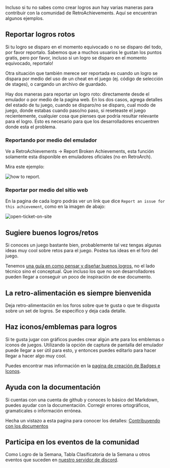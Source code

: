Incluso si tu no sabes como crear logros aun hay varias maneras para contribuir con la comunidad de RetroAchievements. Aquí se encuentran algunos ejemplos.

## Reportar logros rotos

Si tu logro se disparo en el momento equivocado o no se disparo del todo, por favor reportalo. Sabemos que a muchos usuarios le gustan los puntos gratis, pero por favor, incluso si un logro se disparo en el momento equivocado, reportalo!

Otra situación que también merece ser reportada es cuando un logro se dispara por medio del uso de un cheat en el juego (ej. código de selección de stages), o cargando un archivo de guardado.

Hay dos maneras para reportar un logro roto: directamente desde el emulador o por medio de la pagina web. En los dos casos, agrega detalles del estado de tu juego, cuando se disparo/no se disparo, cual modo de juego, donde estabas cuando paso/no paso, si reseteaste el juego recientemente, cualquier cosa que pienses que podría resultar relevante para el logro. Esto es necesario para que los desarrolladores encuentren donde esta el problema.

### Reportando por medio del emulador

Ve a RetroAchievements -> Report Broken Achievements, esta función solamente esta disponible en emuladores oficiales (no en RetroArch).

Mira este ejemplo:

![how to report](https://media.giphy.com/media/5R2Pn8983YVpcmGWgk/giphy.gif).

### Reportar por medio del sitio web

En la pagina de cada logro podrás ver un link que dice `Report an issue for this achievement`, como en la imagen de abajo:

![open-ticket-on-site](https://user-images.githubusercontent.com/8508804/38785449-9c8abffc-40f6-11e8-8d9b-d9bac5b0d5d4.png)

## Sugiere buenos logros/retos

Si conoces un juego bastante bien, probablemente tal vez tengas algunas ideas muy cool sobre retos para el juego. Postea tus ideas en el foro del juego.

Tenemos [una guía en como pensar y diseñar buenos logros](/es/developer-docs/achievement-design.html), no el lado técnico sino el conceptual. Que incluso los que no son desarrolladores pueden llegar a conseguir un poco de inspiración de ese documento.

## La retro-alimentación es siempre bienvenida

Deja retro-alimentación en los foros sobre que te gusta o que te disgusta sobre un set de logros. Se especifico y deja cada detalle.

## Haz iconos/emblemas para logros

Si te gusta jugar con gráficos puedes crear algún arte para los emblemas o iconos de juegos. Utilizando la opción de captura de pantalla del emulador puede llegar a ser útil para esto, y entonces puedes editarlo para hacer llegar a hacer algo muy cool.

Puedes encontrar mas información en la [pagina de creación de Badges e Iconos](/es/developer-docs/badge-and-icon-creation.html).

## Ayuda con la documentación

Si cuentas con una cuenta de github y conoces lo básico del Markdown, puedes ayudar con la documentación. Corregir errores ortográficos, gramaticales o información errónea.

Hecha un vistazo a esta pagina para conocer los detalles: [Contribuyendo con los documentos](/es/general/contributing-to-the-docs.html)

## Participa en los eventos de la comunidad

Como Logro de la Semana, Tabla Clasificatoria de la Semana u otros eventos que suceden en [nuestro servidor de discord](https://discord.gg/dq2E4hE).
